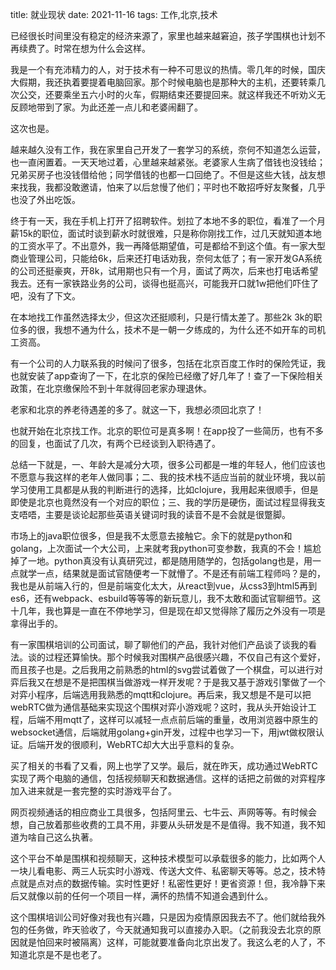 title: 就业现状
date: 2021-11-16
tags: 工作,北京,技术

已经很长时间里没有稳定的经济来源了，家里也越来越窘迫，孩子学围棋也计划不再续费了。时常在想为什么会这样。

我是一个有充沛精力的人，对于技术有一种不可思议的热情。零几年的时候，国庆大假期，我还执着要提着电脑回家。那个时候电脑也是那种大的主机，还要转乘几次公交，还要乘坐五六小时的火车，假期结束还要提回来。就这样我还不听劝义无反顾地带到了家。为此还差一点儿和老婆闹翻了。

这次也是。

越来越久没有工作，我在家里自己开发了一套学习的系统，奈何不知道怎么运营，也一直闲置着。一天天地过着，心里越来越紧张。老婆家人生病了借钱也没钱给；兄弟买房子也没钱借给他；同学借钱的也都一口回绝了。不但是这些大钱，战友想来找我，我都没敢邀请，怕来了以后怠慢了他们；平时也不敢招呼好友聚餐，几乎也没了外出吃饭。

终于有一天，我在手机上打开了招聘软件。划拉了本地不多的职位，看准了一个月薪15k的职位，面试时谈到薪水时就很难，只是称你刚找工作，过几天就知道本地的工资水平了。不出意外，我一再降低期望值，可是都给不到这个值。有一家大型商业管理公司，只能给6k，后来还打电话劝我，奈何太低了；有一家开发GA系统的公司还挺豪爽，开8k，试用期也只有一个月，面试了两次，后来也打电话希望我去。还有一家铁路业务的公司，谈得也挺高兴，可能我开口就1w把他们吓住了吧，没有了下文。

在本地找工作虽然选择太少，但这次还挺顺利，只是行情太差了。那些2k 3k的职位多的很，我想不通为什么，技术不是一朝一夕练成的，为什么还不如开车的司机工资高。

有一个公司的人力联系我的时候问了很多，包括在北京百度工作时的保险凭证，我也就安装了app查询了一下，在北京的保险已经缴了好几年了！查了一下保险相关政策，在北京缴保险不到十年就得回老家办理退休。

老家和北京的养老待遇差的多了。就这一下，我想必须回北京了！

也就开始在北京找工作。北京的职位可是真多啊！在app投了一些简历，也有不多的回复，也面试了几次，有两个已经谈到入职待遇了。

总结一下就是，一、年龄大是减分大项，很多公司都是一堆的年轻人，他们应该也不愿意与我这样的老年人做同事；二、我的技术栈不适应当前的就业环境，我以前学习使用工具都是从我的判断进行的选择，比如clojure，我用起来很顺手，但是即使是北京也竟然没有一个对应的职位；三、我的学历是硬伤，面试过程显得我支支唔唔，主要是谈论起那些英语关键词时我的读音不是不会就是很蹩脚。

市场上的java职位很多，但是我不太愿意去接触它。余下的就是python和golang，上次面试一个大公司，上来就考我python可变参数，我真的不会！尴尬掉了一地。python真没有认真研究过，都是随用随学的，包括golang也是，用一点就学一点，结果就是面试官随便考一下就懵了。不是还有前端工程师吗？是的，我也是从前端入行的，但是前端变化太大，从react到vue，从css3到html5再到es6，还有webpack、esbuild等等等的新玩意儿，我不太敢和面试官聊细节。这十几年，我也算是一直在不停地学习，但是现在却又觉得除了履历之外没有一项是拿得出手的。

有一家围棋培训的公司面试，聊了聊他们的产品，我针对他们产品谈了谈我的看法。谈的过程还算愉快。那个时候我对围棋产品很感兴趣，不仅自己有这个爱好，而且孩子也是。之后我用之前熟悉的html的svg尝试着做了一个棋盘，可以进行对弈后我又在想是不是把围棋当做游戏一样开发呢？于是我又基于游戏引擎做了一个对弈小程序，后端选用我熟悉的mqtt和clojure。再后来，我又想是不是可以把webRTC做为通信基础来实现这个围棋对弈小游戏呢？这时，我从头开始设计工程，后端不用mqtt了，这样可以减轻一点点前后端的重量，改用浏览器中原生的websocket通信，后端就用golang+gin开发，过程中也学习一下，用jwt做权限认证。后端开发的很顺利，WebRTC却大大出乎意料的复杂。

买了相关的书看了又看，网上也学了又学。最后，就在昨天，成功通过WebRTC实现了两个电脑的通信，包括视频聊天和数据通信。这样的话把之前做的对弈程序加入进来就是一套完整的实时游戏平台了。

网页视频通话的相应商业工具很多，包括阿里云、七牛云、声网等等。有时候会想，自己放着那些收费的工具不用，非要从头研发是不是值得。我不知道，我不知道为啥自己这么执著。

这个平台不单是围棋和视频聊天，这种技术模型可以承载很多的能力，比如两个人一块儿看电影、两三人玩实时小游戏、传送大文件、私密聊天等等。总之，技术特点就是点对点的数据传输。实时性更好！私密性更好！更省资源！但，我冷静下来后又就像以前的任何一个项目一样，满怀的热情不知道会遇到什么。

这个围棋培训公司好像对我也有兴趣，只是因为疫情原因我去不了。他们就给我外包的任务做，昨天验收了，今天就通知我可以直接办入职。（之前我没去北京的原因就是怕回来时被隔离）这样，可能就要准备向北京出发了。我这么老的人了，不知道北京是不是也老了。
